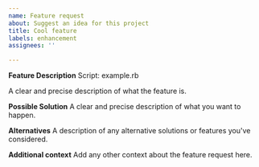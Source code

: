 ```yaml
---
name: Feature request
about: Suggest an idea for this project
title: Cool feature
labels: enhancement
assignees: ''

---
```


**Feature Description**
Script: example.rb

A clear and precise description of what the feature is.

**Possible Solution**
A clear and precise description of what you want to happen.

**Alternatives**
A description of any alternative solutions or features you've considered.

**Additional context**
Add any other context about the feature request here.
